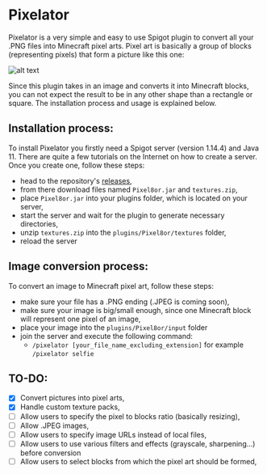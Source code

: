 # Pixelator
Pixelator is a very simple and easy to use Spigot plugin to convert all your .PNG files into Minecraft pixel arts. Pixel art is basically a group of blocks (representing pixels) that form a picture like this one:

![alt text](https://i.ytimg.com/vi/fSrxqtw0si8/maxresdefault.jpg)

Since this plugin takes in an image and converts it into Minecraft blocks, you can not expect the result to be in any other shape than a rectangle or square. The installation process and usage is explained below.

## Installation process:

To install Pixelator you firstly need a Spigot server (version 1.14.4) and Java 11. There are quite a few tutorials on the Internet on how to create a server. Once you create one, follow these steps:
- head to the repository's [releases](https://github.com/EncryptedShoesHD/Pixelator/releases),
- from there download files named `Pixel8or.jar` and `textures.zip`,
- place `Pixel8or.jar` into your plugins folder, which is located on your server,
- start the server and wait for the plugin to generate necessary directories,
- unzip `textures.zip` into the `plugins/Pixel8or/textures` folder,
- reload the server

## Image conversion process:

To convert an image to Minecraft pixel art, follow these steps:
- make sure your file has a .PNG ending (.JPEG is coming soon),
- make sure your image is big/small enough, since one Minecraft block will represent one pixel of an image,
- place your image into the `plugins/Pixel8or/input` folder
- join the server and execute the following command:
     - `/pixelator [your_file_name_excluding_extension]` for example `/pixelator selfie`
     
## TO-DO:

- [X] Convert pictures into pixel arts,
- [X] Handle custom texture packs,
- [ ] Allow users to specify the pixel to blocks ratio (basically resizing),
- [ ] Allow .JPEG images,
- [ ] Allow users to specify image URLs instead of local files,
- [ ] Allow users to use various filters and effects (grayscale, sharpening...) before conversion
- [ ] Allow users to select blocks from which the pixel art should be formed,
